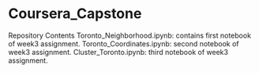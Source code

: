 # Coursera_Capstone 
Repository Contents
Toronto_Neighborhood.ipynb: contains first notebook of week3 assignment. 
Toronto_Coordinates.ipynb: second notebook of week3 assignment.
Cluster_Toronto.ipynb: third notebook of week3 assignment.
